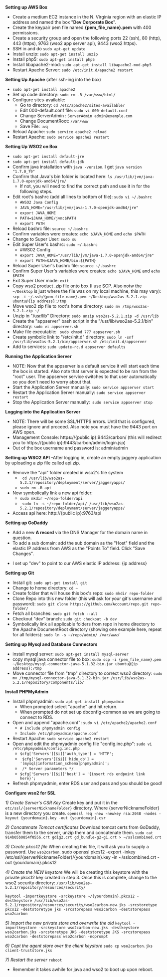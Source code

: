 **Setting up AWS Box**
- Create a medium EC2 instance in the N. Virginia region with an elastic IP address and named the box "**Dev Corporate Box**".
-  Create the keypair pem file named **{pem_file_name}.pem** with 400 permissions.
- Create a security group and open the following ports 22 (ssh), 80 (http), 443 (https), 9763 (wso2 app server api), 9443 (wso2 https).
- SSH in and do `sudo apt-get update`
- Install unzip: `sudo apt-get install unzip`
- Install php5: `sudo apt-get install php5`
- Install libapache2-mod: `sudo apt-get install libapache2-mod-php5`
- Restart Apache Server: `sudo /etc/init.d/apache2 restart`

**Setting Up Apache**
(after ssh-ing into the box)
- `sudo apt-get install apache2`
- Set up code directory: `sudo rm -R /var/www/html/`
- Configure sites-available:
   * Go to directory: `cd /etc/apache2/sites-available/`
  * Edit 000-default.conf file: `sudo vi 000-default.conf`
  * Change ServerAdmin : `ServerAdmin admin@example.com`
  * Change DocumentRoot: `/var/www`
  * Save File: `:wq`
- Reload Apache: `sudo service apache2 reload`
- Restart Apache: `sudo service apache2 restart`

**Setting Up WSO2 on Box**

- `sudo apt-get install default-jre`
- `sudo apt-get install default-jdk`
- Confirm java installation with `java -version`. I get `java version "1.7.0_79"`
- Confirm that Java's bin folder is located here: `ls /usr/lib/jvm/java-1.7.0-openjdk-amd64/jre/`
  * If not, you will need to find the correct path and use it in for the following steps.
- Edit root's bashrc (add all lines to bottom of file): `sudo vi ~/.bashrc`
  * `#WSO2 Java Config`
  * `JAVA_HOME="/usr/lib/jvm/java-1.7.0-openjdk-amd64/jre"`
  * `export JAVA_HOME`
  * `PATH=$JAVA_HOME/jvm:$PATH`
  * `export PATH`
- Reload bashrc file: `source ~/.bashrc`
- Confirm variables were creates: `echo $JAVA_HOME` and `echo $PATH`
- Change to Super User: `sudo su`
- Edit Super User's bashrc: `sudo ~/.bashrc`
  * #WS02 Config
  * `export JAVA_HOME="/usr/lib/jvm/java-1.7.0-openjdk-amd64/jre"`
  * `export PATH=$JAVA_HOME/bin:${PATH}`
- Reload Super User's bashrc file: `source ~/.bashrc`
- Confirm Super User's variables were creates: `echo $JAVA_HOME` and `echo $PATH`
- Exit Super User mode: `exit`
- Copy wso2 product .zip file onto box (I use SCP. Also notw the `~/Desktop` is just where the file was on my local machine, this may vary): `scp -i ~/.ssh/{pem-file-name}.pem ~/Desktop/wso2as-5.2.1.zip ubuntu@{ip address}:/tmp`
- Move wso2 zip file to root's home directory: `sudo mv /tmp/wso2as-5.2.1.zip ~/`
- Unzip in "/usr/lib" Directory: `sudo unzip wso2as-5.2.1.zip -d /usr/lib`
- Create the "appserver" bash script in the "/usr/lib/wso2as-5.2.1/bin" directory: `sudo vi appserver.sh`
- Make file executable: ` sudo chmod 777 appserver.sh`
- Create symbolic link to "/etc/init.d" directory: `sudo ln -snf /usr/lib/wso2as-5.2.1/bin/appserver.sh /etc/init.d/appserver`
- Add to services: `sudo update-rc.d appserver defaults`

**Running  the Application Server**
- NOTE: Now that the appserver is a default service it will start each time the box is started. Also note that server is expected to be ran from the "root" user. The appserver service switches to that user automatically so you don't need to worry about that.
- Start the Application Server manually: `sudo service appserver start`
- Restart the Application Server manually: `sudo service appserver restart`
- Stop the Application Server manually:` sudo service appserver stop`

**Logging into  the Application Server**
- NOTE: There will be some SSL/HTTPS errors. Until that is configured, please ignore and proceed. Also note you must have the 9443 port on AWS open.
- Management Console: http**s**://{public ip}:9443/carbon/ (this will redirect you to https://{public ip}:9443/carbon/admin/login.jsp)
- Out of the box username and password is: admin/admin

**Setting up WSO2 API**
-After logging in, create an empty jaggery application by uploading a zip file called api.zip.
- Remove the "api" folder created in wso2's file system
  * ` cd /usr/lib/wso2as-5.2.1/repository/deployment/server/jaggeryapps/`
  * `sudo rm -R api`
- Now symbolically link a new api folder:
  * `sudo mkdir ~/repo-folder/api`
  * ` sudo ln -s ~/repo-folder/api/ /usr/lib/wso2as-5.2.1/repository/deployment/server/jaggeryapps/`
- Access api here: http://{public ip}:9763/api

**Setting up GoDaddy**
- Add a new **A record** via the DNS Manager for the domain name in question.
- To add a sub domain: add the sub domain as the "Host" field and the elastic IP address from AWS as the "Points To" field. Click "Save Changes".
 * I set up "dev" to point to our AWS elastic IP address: {ip address}

**Setting up Git**
- Install git: `sudo apt-get install git`
- Change to home directory: `cd ~`
- Create folder that will house this box's repo: `sudo mkdir repo-folder`
- Clone Repo into this new folder (this will ask for your git's username and password): `sudo git clone https://github.com/Account/repo.git repo-folder/`
- Fetch all branches: `sudo git fetch --all`
- Checkout "dev" branch: `sudo git checkout -b dev`
- Symbolically link all applicable folders from repo in home directory to the Apache DocumentRoot directory (showing one example here, repeat for all folders): `sudo ln -s ~/repo/admin/ /var/www/`

**Setting up Mysql and Database Connectors**
- install mysql server: `sudo apt-get install mysql-server`
- copy mysql java connector file to box: `sudo scp -i {pem_file_name}.pem ~/Desktop/mysql-connector-java-5.1.32-bin.jar ubuntu@{ip address}:/tmp`
- Move connector file from "tmp" directory to correct wso2 directory: `sudo mv /tmp/mysql-connector-java-5.1.32-bin.jar /usr/lib/wso2as-5.2.1/repository/components/lib/`

**Install PHPMyAdmin**
- Install phpmyadmin: `sudo apt-get install phpmyadmin`
  * When prompted select "apache" and hit return.
  * When prompted do not set up dbconfig-common as we are going to connect to RDS.
- Open and append "apache.conf": `sudo vi /etc/apache2/apache2.conf`
  * `# Include phpmyadmin config`
  * `Include /etc/phpmyadmin/apache.conf`
- Restart Apache: `sudo service apache2 restart`
- Open and edit the phpmyadmin config file "config.inc.php": `sudo vi /etc/phpmyadmin/config.inc.php`
  * `$cfg['Servers'][$i]['auth_type'] = 'HTTP';`
  * ` $cfg['Servers'][$i]['hide_db'] = '(mysql|information_schema|phpmyadmin)';`
  * ` /* Server parameters */`
  * `$cfg['Servers'][$i]['host'] = '{insert rds endpoint link here}';`
 - Refresh phpmyadmin, enter RDS user and pass and you should be good!

**Configure wso2 for SSL**

*1) Create Server's CSR Key*
Create key and put it in the `etc/ssl/{serverNicknameFolder}` directory. Where {serverNicknameFolder} is a new directory you create.
`openssl req -new -newkey rsa:2048 -nodes -keyout {yourdomain}.key -out {yourdomain}.csr`

*2)  Concatenate Tomcat certificates*
Download tomcat certs from GoDaddy, transfer them to the server, unzip them and concatenate them.
`sudo cat 914b05b0854f0556.crt gdig2.crt gd_bundle-g2-g1.crt > ~/sslcombined.crt`

*3) Create pkcs12 file*
When creating this file, it will ask you to supply a password. Use `wso2carbon`.
sudo openssl pkcs12 -export -inkey /etc/ssl/{serverNicknameFolder}/{yourdomain}.key -in ~/sslcombined.crt -out {yourdomain}.pkcs12

*4) Create the NEW keystore*
We will be creating this keystore with the private pkcs12 key created in step 3. Once this is complete, change to the wso2 security directory: `/usr/lib/wso2as-5.2.1/repository/resources/security/`

`keytool -importkeystore -srckeystore ~/{yourdomain}.pkcs12 -destkeystore /usr/lib/wso2as-5.2.1/repository/resources/security/wso2carbon-new.jks -srcstoretype pkcs12 -deststoretype jks -srcstorepass wso2carbon -deststorepass wso2carbon`

*5) Import the new private store and overwrite the old*
`keytool -importkeystore -srckeystore wso2carbon-new.jks -destkeystore wso2carbon.jks -srcstoretype JKS -deststoretype JKS -srcstorepass wso2carbon -deststorepass wso2carbon -noprompt`

*6) Copt the agent store over the client keystore*
`sudo cp wso2carbon.jks client-truststore.jks`

*7) Restart the server*
`reboot`

* Remember it takes awhile for java and wso2 to boot up upon reboot.
